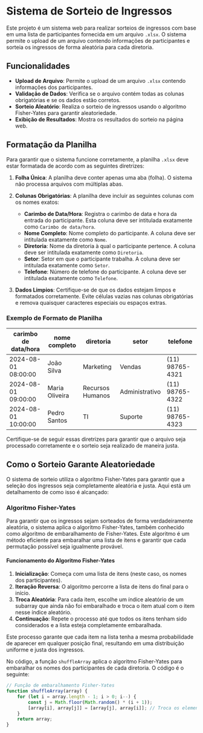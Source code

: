 # Sistema de Sorteio de Ingressos

Este projeto é um sistema web para realizar sorteios de ingressos com base em uma lista de participantes fornecida em um arquivo `.xlsx`. O sistema permite o upload de um arquivo contendo informações de participantes e sorteia os ingressos de forma aleatória para cada diretoria.

## Funcionalidades

- **Upload de Arquivo**: Permite o upload de um arquivo `.xlsx` contendo informações dos participantes.
- **Validação de Dados**: Verifica se o arquivo contém todas as colunas obrigatórias e se os dados estão corretos.
- **Sorteio Aleatório**: Realiza o sorteio de ingressos usando o algoritmo Fisher-Yates para garantir aleatoriedade.
- **Exibição de Resultados**: Mostra os resultados do sorteio na página web.

## Formatação da Planilha

Para garantir que o sistema funcione corretamente, a planilha `.xlsx` deve estar formatada de acordo com as seguintes diretrizes:

1. **Folha Única**: A planilha deve conter apenas uma aba (folha). O sistema não processa arquivos com múltiplas abas.

2. **Colunas Obrigatórias**: A planilha deve incluir as seguintes colunas com os nomes exatos:
   - **Carimbo de Data/Hora**: Registra o carimbo de data e hora da entrada do participante. Esta coluna deve ser intitulada exatamente como `Carimbo de data/hora`.
   - **Nome Completo**: Nome completo do participante. A coluna deve ser intitulada exatamente como `Nome`.
   - **Diretoria**: Nome da diretoria à qual o participante pertence. A coluna deve ser intitulada exatamente como `Diretoria`.
   - **Setor**: Setor em que o participante trabalha. A coluna deve ser intitulada exatamente como `Setor`.
   - **Telefone**: Número de telefone do participante. A coluna deve ser intitulada exatamente como `Telefone`.

3. **Dados Limpios**: Certifique-se de que os dados estejam limpos e formatados corretamente. Evite células vazias nas colunas obrigatórias e remova quaisquer caracteres especiais ou espaços extras.

### Exemplo de Formato de Planilha

| carimbo de data/hora | nome completo | diretoria   | setor       | telefone      |
|----------------------|---------------|-------------|-------------|---------------|
| 2024-08-01 08:00:00  | João Silva    | Marketing   | Vendas      | (11) 98765-4321|
| 2024-08-01 09:00:00  | Maria Oliveira | Recursos Humanos | Administrativo | (11) 98765-4322|
| 2024-08-01 10:00:00  | Pedro Santos  | TI          | Suporte     | (11) 98765-4323|

Certifique-se de seguir essas diretrizes para garantir que o arquivo seja processado corretamente e o sorteio seja realizado de maneira justa.

## Como o Sorteio Garante Aleatoriedade

O sistema de sorteio utiliza o algoritmo Fisher-Yates para garantir que a seleção dos ingressos seja completamente aleatória e justa. Aqui está um detalhamento de como isso é alcançado:

### Algoritmo Fisher-Yates

Para garantir que os ingressos sejam sorteados de forma verdadeiramente aleatória, o sistema aplica o algoritmo Fisher-Yates, também conhecido como algoritmo de embaralhamento de Fisher-Yates. Este algoritmo é um método eficiente para embaralhar uma lista de itens e garantir que cada permutação possível seja igualmente provável.

#### Funcionamento do Algoritmo Fisher-Yates

1. **Inicialização**: Começa com uma lista de itens (neste caso, os nomes dos participantes).
2. **Iteração Reversa**: O algoritmo percorre a lista de itens do final para o início.
3. **Troca Aleatória**: Para cada item, escolhe um índice aleatório de um subarray que ainda não foi embaralhado e troca o item atual com o item nesse índice aleatório.
4. **Continuação**: Repete o processo até que todos os itens tenham sido considerados e a lista esteja completamente embaralhada.

Este processo garante que cada item na lista tenha a mesma probabilidade de aparecer em qualquer posição final, resultando em uma distribuição uniforme e justa dos ingressos.

No código, a função `shuffleArray` aplica o algoritmo Fisher-Yates para embaralhar os nomes dos participantes de cada diretoria. O código é o seguinte:

```javascript
// Função de embaralhamento Fisher-Yates
function shuffleArray(array) {
    for (let i = array.length - 1; i > 0; i--) {
        const j = Math.floor(Math.random() * (i + 1));
        [array[i], array[j]] = [array[j], array[i]]; // Troca os elementos
    }
    return array;
}
